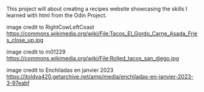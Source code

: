 This project will about creating a recipes website showcasing the skills I learned with html from the Odin Project.

image credit to RightCowLeftCoast https://commons.wikimedia.org/wiki/File:Tacos_El_Gordo_Carne_Asada_Fries_close_up.jpg

image credit to m01229 https://commons.wikimedia.org/wiki/File:Rolled_tacos_san_diego.jpg

image credit to Enchiladas en janvier 2023 https://itoldya420.getarchive.net/amp/media/enchiladas-en-janvier-2023-3-97eabf